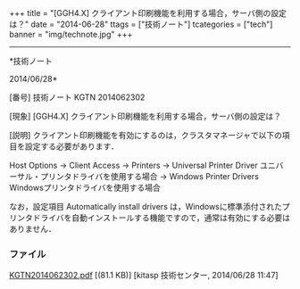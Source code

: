 ﻿+++
title = "[GGH4.X] クライアント印刷機能を利用する場合，サーバ側の設定は？"
date = "2014-06-28"
ttags = ["技術ノート"]
tcategories = ["tech"]
banner = "img/technote.jpg"
+++

-----------------------------------------------------------------------------------------------------------------------------

*技術ノート

2014/06/28*


[番号]
技術ノート KGTN 2014062302

[現象]
[GGH4.X] クライアント印刷機能を利用する場合，サーバ側の設定は？

[説明]
クライアント印刷機能を有効にするのは，クラスタマネージャで以下の項目を設定する必要があります．

Host Options → Client Access → Printers
→ Universal Printer Driver ユニバーサル・プリンタドライバを使用する場合
→ Windows Printer Drivers Windowsプリンタドライバを使用する場合

なお，設定項目 Automatically install drivers
は，Windowsに標準添付されたプリンタドライバを自動インストールする機能ですので，通常は有効にする必要はありません．


### ファイル

 
 


[KGTN2014062302.pdf](http://techreport.kitasp.net/attachments/download/1701/KGTN2014062302.pdf)
 [(81.1 KB)] [kitasp 技術センター, 2014/06/28
11:47]


 


 


